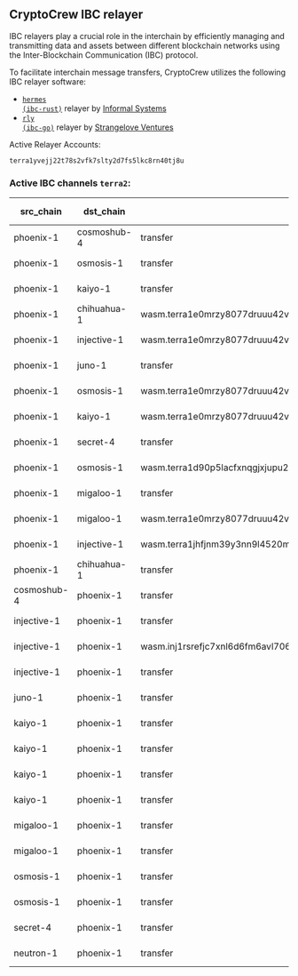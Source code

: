 ## CryptoCrew IBC relayer
IBC relayers play a crucial role in the interchain by efficiently managing and transmitting data and assets between different blockchain networks using the Inter-Blockchain Communication (IBC) protocol.

To facilitate interchain message transfers, CryptoCrew utilizes the following IBC relayer software: 
- <a href="https://github.com/informalsystems/hermes"><code>hermes (ibc-rust)</code></a> relayer by [Informal Systems](https://github.com/informalsystems)
- <a href="https://github.com/cosmos/relayer"><code>rly (ibc-go)</code></a> relayer by [Strangelove Ventures](https://github.com/strangelove-ventures)

Active Relayer Accounts:
```
terra1yvejj22t78s2vfk7slty2d7fs5lkc8rn40tj8u
```

### Active IBC channels `terra2`:
| src_chain | dst_chain | IBC port | IBC channel |
| --------------- | --------------- | ------------ | ------------------- |
| phoenix-1 | cosmoshub-4 | transfer | channel-0 |
| phoenix-1 | osmosis-1 | transfer | channel-1 |
| phoenix-1 | kaiyo-1 | transfer | channel-10 |
| phoenix-1 | chihuahua-1 | wasm.terra1e0mrzy8077druuu42vs0hu7ugguade0cj65dgtauyaw4gsl4kv0qtdf2au | channel-114 |
| phoenix-1 | injective-1 | wasm.terra1e0mrzy8077druuu42vs0hu7ugguade0cj65dgtauyaw4gsl4kv0qtdf2au | channel-116 |
| phoenix-1 | juno-1 | transfer | channel-2 |
| phoenix-1 | osmosis-1 | wasm.terra1e0mrzy8077druuu42vs0hu7ugguade0cj65dgtauyaw4gsl4kv0qtdf2au | channel-26 |
| phoenix-1 | kaiyo-1 | wasm.terra1e0mrzy8077druuu42vs0hu7ugguade0cj65dgtauyaw4gsl4kv0qtdf2au | channel-28 |
| phoenix-1 | secret-4 | transfer | channel-3 |
| phoenix-1 | osmosis-1 | wasm.terra1d90p5lacfxnqgjxjupu234lxnxyeu8fdeef4d0e0nqy3p30r7gss4myn9x | channel-85 |
| phoenix-1 | migaloo-1 | transfer | channel-86 |
| phoenix-1 | migaloo-1 | wasm.terra1e0mrzy8077druuu42vs0hu7ugguade0cj65dgtauyaw4gsl4kv0qtdf2au | channel-87 |
| phoenix-1 | injective-1 | wasm.terra1jhfjnm39y3nn9l4520mdn4k5mw23nz0674c4gsvyrcr90z9tqcvst22fce | channel-91 |
| phoenix-1 | chihuahua-1 | transfer | channel-98 |
| cosmoshub-4 | phoenix-1 | transfer | channel-339 |
| injective-1 | phoenix-1 | transfer | channel-104 |
| injective-1 | phoenix-1 | wasm.inj1rsrefjc7xnl6d6fm6avl706nu5y6nkpxffyevq | channel-105 |
| injective-1 | phoenix-1 | transfer | channel-118 |
| juno-1 | phoenix-1 | transfer | channel-86 |
| kaiyo-1 | phoenix-1 | transfer | channel-36 |
| kaiyo-1 | phoenix-1 | transfer | channel-4 |
| kaiyo-1 | phoenix-1 | transfer | channel-43 |
| kaiyo-1 | phoenix-1 | transfer | channel-5 |
| migaloo-1 | phoenix-1 | transfer | channel-0 |
| migaloo-1 | phoenix-1 | transfer | channel-2 |
| osmosis-1 | phoenix-1 | transfer | channel-251 |
| osmosis-1 | phoenix-1 | transfer | channel-341 |
| secret-4 | phoenix-1 | transfer | channel-16 |
| neutron-1 | phoenix-1 | transfer | channel-5 |